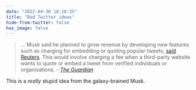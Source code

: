 ```yaml
---
date: "2022-04-30 10:10:35"
title: "Bad Twitter ideas"
hide-from-twitter: false
has_image: false
---
```


> … Musk said he planned to grow revenue by developing new features such as charging for embedding or quoting popular tweets, [said Reuters](https://www.reuters.com/business/musk-told-banks-he-will-rein-twitter-pay-make-money-tweets-sources-2022-04-29/). This would involve charging a fee when a third-party website wants to quote or embed a tweet from verified individuals or organisations. - [_The Guardian_](https://www.theguardian.com/technology/2022/apr/29/elon-musk-sells-almost-4bn-worth-of-tesla-shares-after-twitter-deal)

This is a _really_ stupid idea from the galaxy-brained Musk.
